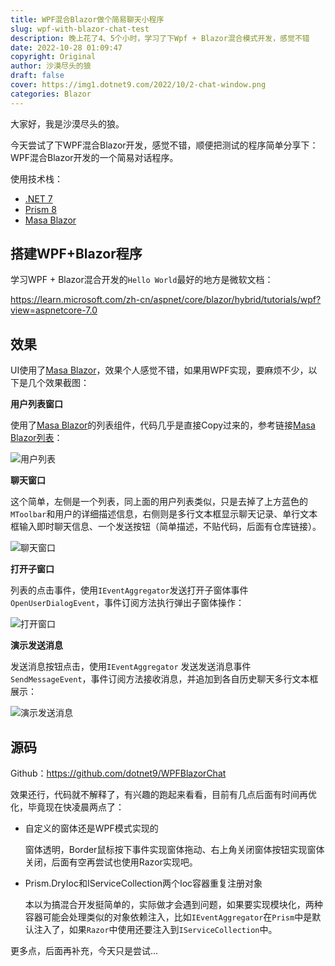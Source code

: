 ```yaml
---
title: WPF混合Blazor做个简易聊天小程序
slug: wpf-with-blazor-chat-test
description: 晚上花了4、5个小时，学习了下Wpf + Blazor混合模式开发，感觉不错
date: 2022-10-28 01:09:47
copyright: Original
author: 沙漠尽头的狼
draft: false
cover: https://img1.dotnet9.com/2022/10/2-chat-window.png
categories: Blazor
---
```


大家好，我是沙漠尽头的狼。

今天尝试了下WPF混合Blazor开发，感觉不错，顺便把测试的程序简单分享下：WPF混合Blazor开发的一个简易对话程序。

使用技术栈：

- [.NET 7](https://learn.microsoft.com/zh-cn/aspnet/core/blazor/hybrid/tutorials/wpf?view=aspnetcore-7.0)
- [Prism 8](https://github.com/PrismLibrary/Prism)
- [Masa Blazor](https://blazor.masastack.com/)

## 搭建WPF+Blazor程序

学习WPF + Blazor混合开发的`Hello World`最好的地方是微软文档：

https://learn.microsoft.com/zh-cn/aspnet/core/blazor/hybrid/tutorials/wpf?view=aspnetcore-7.0

## 效果

UI使用了[Masa Blazor](https://blazor.masastack.com/)，效果个人感觉不错，如果用WPF实现，要麻烦不少，以下是几个效果截图：

**用户列表窗口**

使用了[Masa Blazor](https://blazor.masastack.com/)的列表组件，代码几乎是直接Copy过来的，参考链接[Masa Blazor列表](https://blazor.masastack.com/components/lists)：



![用户列表](https://img1.dotnet9.com/2022/10/1-main-window.png)

**聊天窗口**

这个简单，左侧是一个列表，同上面的用户列表类似，只是去掉了上方蓝色的`MToolbar`和用户的详细描述信息，右侧则是多行文本框显示聊天记录、单行文本框输入即时聊天信息、一个发送按钮（简单描述，不贴代码，后面有仓库链接）。

![聊天窗口](https://img1.dotnet9.com/2022/10/2-chat-window.png)

**打开子窗口**

列表的点击事件，使用`IEventAggregator`发送打开子窗体事件 `OpenUserDialogEvent`，事件订阅方法执行弹出子窗体操作：

![打开窗口](https://img1.dotnet9.com/2022/10/3-open-child-window.gif)

**演示发送消息**

发送消息按钮点击，使用`IEventAggregator` 发送发送消息事件`SendMessageEvent`，事件订阅方法接收消息，并追加到各自历史聊天多行文本框展示：

![演示发送消息](https://img1.dotnet9.com/2022/10/4-send-message.gif)

## 源码

Github：https://github.com/dotnet9/WPFBlazorChat

效果还行，代码就不解释了，有兴趣的跑起来看看，目前有几点后面有时间再优化，毕竟现在快凌晨两点了：

- 自定义的窗体还是WPF模式实现的

  窗体透明，Border鼠标按下事件实现窗体拖动、右上角关闭窗体按钮实现窗体关闭，后面有空再尝试也使用Razor实现吧。

- Prism.DryIoc和IServiceCollection两个Ioc容器重复注册对象

  本以为搞混合开发挺简单的，实际做才会遇到问题，如果要实现模块化，两种容器可能会处理类似的对象依赖注入，比如`IEventAggregator`在`Prism`中是默认注入了，如果`Razor`中使用还要注入到`IServiceCollection`中。

更多点，后面再补充，今天只是尝试...